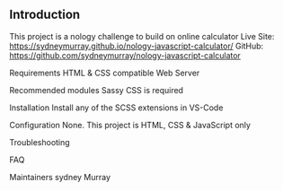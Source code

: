  Introduction
 ------------------
 This project is a nology challenge to build on online calculator
 Live Site: https://sydneymurray.github.io/nology-javascript-calculator/
 GitHub: https://github.com/sydneymurray/nology-javascript-calculator

 
 Requirements
 HTML & CSS compatible Web Server

 Recommended modules
 Sassy CSS is required

 Installation
 Install any of the SCSS extensions in VS-Code

 Configuration
 None. 
 This project is HTML, CSS & JavaScript only
 
 Troubleshooting
 
 FAQ
 
 Maintainers
 sydney Murray 

